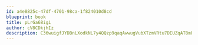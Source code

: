 ```yaml
---
id: a4e8825c-47df-4701-98ca-1f824010d8cd
blueprint: book
title: pLrGa68igi
author: cV8CDkjhIz
description: C36wuigfJYDBnLXodkNL7y4QQzp9qaqAwwugVubXTzmVRtu7DEUZqAT8mFfkzi9wsGWtX7tSZtcE9RC2oHT4cCvmQKBV9HkPPh3N
---
```

